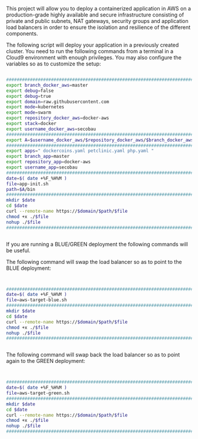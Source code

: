 This project will allow you to deploy a containerized application in AWS on a production-grade highly available and secure infrastructure consisting of private and public subnets, NAT gateways, security groups and application load balancers in order to ensure the isolation and resilience of the different components.

The following script will deploy your application in a previously created cluster. You need to run the following commands from a terminal in a Cloud9 environment with enough privileges.
You may also configure the variables so as to customize the setup:

```BASH 

#########################################################################
export branch_docker_aws=master                                         ;
export debug=false                                                      ;
export debug=true                                                       ;
export domain=raw.githubusercontent.com                                 ;
export mode=kubernetes                                                  ;
export mode=swarm                                                       ;
export repository_docker_aws=docker-aws                                 ;
export stack=docker                                                     ;
export username_docker_aws=secobau                                      ;
#########################################################################
export A=$username_docker_aws/$repository_docker_aws/$branch_docker_aws ;
#########################################################################
export apps=" dockercoins.yaml petclinic.yaml php.yaml "                ;
export branch_app=master                                                ;
export repository_app=docker-aws                                        ;
export username_app=secobau                                             ;
#########################################################################
date=$( date +%F_%H%M )                                                 ;
file=app-init.sh                                                        ;
path=$A/bin                                                             ;
#########################################################################
mkdir $date                                                             ;
cd $date                                                                ;
curl --remote-name https://$domain/$path/$file                          ;
chmod +x ./$file                                                        ;
nohup ./$file                                                           &
#########################################################################



```



If you are running a BLUE/GREEN deployment the following commands will be useful.

The following command will swap the load balancer so as to point to the BLUE deployment:
```BASH


#########################################################################
date=$( date +%F_%H%M )                                                 ;
file=aws-target-blue.sh                                                 ;
#########################################################################
mkdir $date                                                             ;
cd $date                                                                ;
curl --remote-name https://$domain/$path/$file                          ;
chmod +x ./$file                                                        ;
nohup ./$file                                                           &
#########################################################################



```

The following command will swap back the load balancer so as to point again to the GREEN deployment:
```BASH


#########################################################################
date=$( date +%F_%H%M )                                                 ;
file=aws-target-green.sh                                                ;
#########################################################################
mkdir $date                                                             ;
cd $date                                                                ;
curl --remote-name https://$domain/$path/$file                          ;
chmod +x ./$file                                                        ;
nohup ./$file                                                           &
#########################################################################



```


